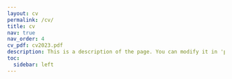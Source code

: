 ```yaml
---
layout: cv
permalink: /cv/
title: cv
nav: true
nav_order: 4
cv_pdf: cv2023.pdf
description: This is a description of the page. You can modify it in 'pages/_cv.md'. You can also change or remove the top pdf download button.
toc:
  sidebar: left
---
```

